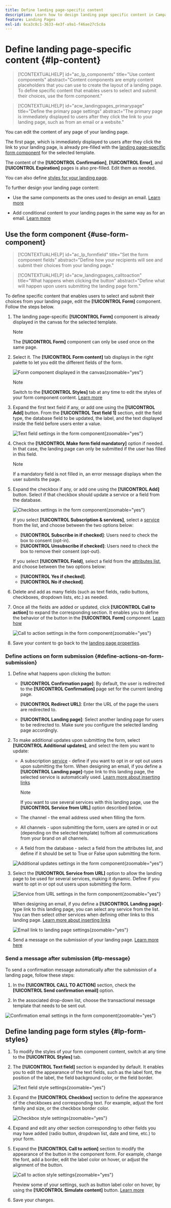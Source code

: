 ```yaml
---
title: Define landing page-specific content
description: Learn how to design landing page specific content in Campaign Web
feature: Landing Pages
exl-id: 6ca3c8c1-3633-4e3f-a9a1-f46ae27c5c8a
---
```

# Define landing page-specific content {#lp-content}

>[!CONTEXTUALHELP]
>id="ac_lp_components"
>title="Use content components"
>abstract="Content components are empty content placeholders that you can use to create the layout of a landing page. To define specific content that enables users to select and submit their choices, use the form component."

>[!CONTEXTUALHELP]
>id="acw_landingpages_primarypage"
>title="Define the primary page settings"
>abstract="The primary page is immediately displayed to users after they click the link to your landing page, such as from an email or a website."

You can edit the content of any page of your landing page.

The first page, which is immediately displayed to users after they click the link to your landing page, is already pre-filled with the [landing page-specific form component](#use-form-component) for the selected template<!-- to enable users to select and submit their choices-->.

The content of the **[!UICONTROL Confirmation]**, **[!UICONTROL Error]**, and **[!UICONTROL Expiration]** pages is also pre-filled. Edit them as needed.

You can also define [styles for your landing page](#lp-form-styles).

To further design your landing page content:

* Use the same components as the ones used to design an email. [Learn more](../email/content-components.md#add-content-components)

* Add conditional content to your landing pages in the same way as for an email. [Learn more](../personalization/conditions.md#condition-condition-builder)

## Use the form component {#use-form-component}

>[!CONTEXTUALHELP]
>id="ac_lp_formfield"
>title="Set the form component fields"
>abstract="Define how your recipients will see and submit their choices from your landing page."

>[!CONTEXTUALHELP]
>id="acw_landingpages_calltoaction"
>title="What happens when clicking the button"
>abstract="Define what will happen upon users submitting the landing page form."

To define specific content that enables users to select and submit their choices from your landing page, edit the **[!UICONTROL Form]** component. Follow the steps below.

1. The landing page-specific **[!UICONTROL Form]** component is already displayed in the canvas for the selected template.

    >[!NOTE]
    >
    >The **[!UICONTROL Form]** component can only be used once on the same page.

1. Select it. The **[!UICONTROL Form content]** tab displays in the right palette to let you edit the different fields of the form.

    ![Form component displayed in the canvas](assets/lp-form-component.png){zoomable="yes"}

    >[!NOTE]
    >
    >Switch to the **[!UICONTROL Styles]** tab at any time to edit the styles of your form component content. [Learn more](#lp-form-styles)

1. Expand the first text field if any, or add one using the **[!UICONTROL Add]** button. From the **[!UICONTROL Text field 1]** section, edit the field type, the database field to be updated, the label, and the text displayed inside the field before users enter a value.

    ![Text field settings in the form component](assets/lp-form-text-field.png){zoomable="yes"}

1. Check the **[!UICONTROL Make form field mandatory]** option if needed. In that case, the landing page can only be submitted if the user has filled in this field.

    >[!NOTE]
    >
    >If a mandatory field is not filled in, an error message displays when the user submits the page.

1. Expand the checkbox if any, or add one using the **[!UICONTROL Add]** button. Select if that checkbox should update a service or a field from the database.

    ![Checkbox settings in the form component](assets/lp-form-checkbox.png){zoomable="yes"}

    If you select **[!UICONTROL Subscription & services]**, select a [service](../audience/manage-services.md) from the list, and choose between the two options below:

    * **[!UICONTROL Subscribe in if checked]**: Users need to check the box to consent (opt-in).
    * **[!UICONTROL Unsubscribe if checked]**: Users need to check the box to remove their consent (opt-out).

    If you select **[!UICONTROL Field]**, select a field from the [attributes list](../get-started/attributes.md), and choose between the two options below:

    * **[!UICONTROL Yes if checked]**.
    * **[!UICONTROL No if checked]**.

1. Delete and add as many fields (such as text fields, radio buttons, checkboxes, dropdown lists, etc.) as needed.

1. Once all the fields are added or updated, click **[!UICONTROL Call to action]** to expand the corresponding section. It enables you to define the behavior of the button in the **[!UICONTROL Form]** component. [Learn how](#define-actions-on-form-submission)

    ![Call to action settings in the form component](assets/lp-call-to-action.png){zoomable="yes"}

1. Save your content to go back to the [landing page properties](create-lp.md#create-landing-page).

### Define actions on form submission {#define-actions-on-form-submission}

1. Define what happens upon clicking the button:

    * **[!UICONTROL Confirmation page]**: By default, the user is redirected to the **[!UICONTROL Confirmation]** page set for the current landing page.

    * **[!UICONTROL Redirect URL]**: Enter the URL of the page the users are redirected to.

    * **[!UICONTROL Landing page]**: Select another landing page for users to be redirected to. Make sure you configure the selected landing page accordingly.

1. To make additional updates upon submitting the form, select **[!UICONTROL Additional updates]**, and select the item you want to update:
    * A subscription [service](../audience/manage-services.md) - define if you want to opt in or opt out users upon submitting the form. When designing an email, if you define a **[!UICONTROL Landing page]**-type link to this landing page, the selected service is automatically used. [Learn more about inserting links](../email/message-tracking.md)

        >[!NOTE]
        >
        >If you want to use several services with this landing page, use the **[!UICONTROL Service from URL]** option described below.

    * The channel - the email address used when filling the form.
    * All channels - upon submitting the form, users are opted in or out (depending on the selected template) to/from all communications from your brand on all channels.
    * A field from the database - select a field from the attributes list, and define if it should be set to True or False upon submitting the form.

    ![Additional updates settings in the form component](assets/lp-form-additionnal-updates.png){zoomable="yes"}

1. Select the **[!UICONTROL Service from URL]** option to allow the landing page to be used for several services, making it dynamic. Define if you want to opt in or opt out users upon submitting the form.

    ![Service from URL settings in the form component](assets/lp-form-service-from-url.png){zoomable="yes"}

    When designing an email, if you define a **[!UICONTROL Landing page]**-type link to this landing page, you can select any service from the list. You can then select other services when defining other links to this landing page. [Learn more about inserting links](../email/message-tracking.md)

    ![Email link to landing page settings](assets/email-link-to-landing-page.png){zoomable="yes"}

1. Send a message on the submission of your landing page. [Learn more here](#lp-message) 

### Send a message after submission {#lp-message}

To send a confirmation message automatically after the submission of a landing page, follow these steps:

1. In the **[!UICONTROL CALL TO ACTION]** section, check the **[!UICONTROL Send confirmation email]** option.

1. In the associated drop-down list, choose the transactional message template that needs to be sent out.

![Confirmation email settings in the form component](assets/lp-confirmation.png){zoomable="yes"}

## Define landing page form styles {#lp-form-styles}

1. To modify the styles of your form component content, switch at any time to the **[!UICONTROL Styles]** tab.

1. The **[!UICONTROL Text field]** section is expanded by default. It enables you to edit the appearance of the text fields, such as the label font, the position of the label, the field background color, or the field border.

    ![Text field style settings](assets/lp-text-styles.png){zoomable="yes"}

1. Expand the **[!UICONTROL Checkbox]** section to define the appearance of the checkboxes and corresponding text. For example, adjust the font family and size, or the checkbox border color.

    ![Checkbox style settings](assets/lp-checkbox-style.png){zoomable="yes"}

1. Expand and edit any other section corresponding to other fields you may have added (radio button, dropdown list, date and time, etc.) to your form.

1. Expand the **[!UICONTROL Call to action]** section to modify the appearance of the button in the component form. For example, change the font, add a border, edit the label color on hover, or adjust the alignment of the button.

    ![Call to action style settings](assets/lp-call-to-action-style.png){zoomable="yes"}

    Preview some of your settings, such as button label color on hover, by using the **[!UICONTROL Simulate content]** button. [Learn more](create-lp.md#test-landing-page)

1. Save your changes.